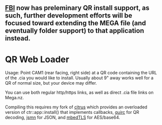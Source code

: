 ## [FBI](https://github.com/Steveice10/FBI) now has preleminary QR install support, as such, further development efforts will be focused toward extending the MEGA file (and eventually folder support) to that application instead.

# QR Web Loader

Usage:
Point CAM1 (rear facing, right side) at a QR code containing the URL of the .cia you would like to install. Usually about 9" away works well for a QR of normal size, but your device may differ.

You can use both regular http/https links, as well as direct .cia file links on Mega.nz.

Compiling this requires my fork of [citrus](https://github.com/ksanislo/citrus/) which provides an overloaded version of ctr::app::install() that implements callbacks, [quirc](https://github.com/dlbeer/quirc) for QR decoding, [jsmn](http://zserge.com/jsmn.html) for JSON, and [mbedTLS](https://tls.mbed.org) for AES/base64.
